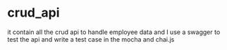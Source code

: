 # crud_api
it contain all the crud api to handle employee data and I use a swagger to test the api and write a test case in the mocha and chai.js
